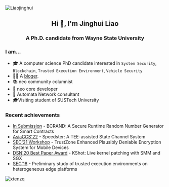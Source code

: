<p align="left"> <img src="https://komarev.com/ghpvc/?username=Liaojinghui&label=Profile%20views&color=0e75b6&style=flat" alt="Liaojinghui" /> </p>
<h2 align="center">Hi 👋, I'm Jinghui Liao</h2>
<h3 align="center">A Ph.D. candidate from Wayne State University</h3>

### I am...

* 🎓 A computer science PhD candidate interested in `System Security`, `Blockchain`, `Trusted Execution Environment`, `Vehicle Security`
* 👨‍💻 A [bloger](https://jinghui.blog/).
* 📚 neo community columnist
* 🐧 neo core developer 
* 🐧 Automata Network consultant
* 🎓Visiting student of SUSTech University
### Recent achievements
- [In Submission](https://github.com/Liaojinghui/jinghui.me/blob/master/content/publication/Blockchain_Random_Number%20(3).pdf) - BCRAND: A Secure Runtime Random Number Generator for Smart Contracts
- [AsiaCCS'22](https://arxiv.org/abs/2104.01289) - Speedster: A TEE-assisted State Channel System
- [SEC'21 Workshop](https://scholar.google.com/citations?view_op=view_citation&hl=en&user=zfJT20EAAAAJ&citation_for_view=zfJT20EAAAAJ:UeHWp8X0CEIC) - TrustZone Enhanced Plausibly Deniable Encryption System for Mobile Devices
- [DSN'20 Best Paper Award](https://ieeexplore.ieee.org/abstract/document/9153415) - KShot: Live kernel patching with SMM and SGX
- [SEC'18](https://scholar.google.com/citations?view_op=view_citation&hl=en&user=zfJT20EAAAAJ&citation_for_view=zfJT20EAAAAJ:u5HHmVD_uO8C) - Preliminary study of trusted execution environments on heterogeneous edge platforms

<img align="center" src="https://github-readme-stats.vercel.app/api?username=Liaojinghui&show_icons=true&locale=en&line_height=27" alt="xtenzq" />
